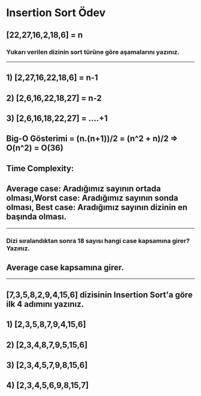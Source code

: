 # Insertion Sort Ödev
## [22,27,16,2,18,6]  = n
### Yukarı verilen dizinin sort türüne göre aşamalarını yazınız.
<hr>

## **1)** [2,27,16,22,18,6] = n-1

## **2)** [2,6,16,22,18,27] = n-2

## **3)** [2,6,16,18,22,27] = ....+1

## Big-O Gösterimi = (n.(n+1))/2 = (n^2 + n)/2 => O(n^2) = O(36)

## Time Complexity: 
## Average case: Aradığımız sayının ortada olması,Worst case: Aradığımız sayının sonda olması, Best case: Aradığımız sayının dizinin en başında olması.
<hr>

### Dizi sıralandıktan sonra 18 sayısı hangi case kapsamına girer? Yazınız.

## Average case kapsamına girer.
<hr>

## [7,3,5,8,2,9,4,15,6] dizisinin Insertion Sort'a göre ilk 4 adımını yazınız.

## **1)** [2,3,5,8,7,9,4,15,6] 

## **2)** [2,3,4,8,7,9,5,15,6] 

## **3)** [2,3,4,5,7,9,8,15,6]

## **4)** [2,3,4,5,6,9,8,15,7] 

